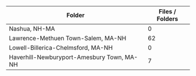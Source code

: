 | Folder                                     |   Files / Folders |
|--------------------------------------------|-------------------|
| Nashua, NH-MA                              |                 0 |
| Lawrence-Methuen Town-Salem, MA-NH         |                62 |
| Lowell-Billerica-Chelmsford, MA-NH         |                 0 |
| Haverhill-Newburyport-Amesbury Town, MA-NH |                 7 |